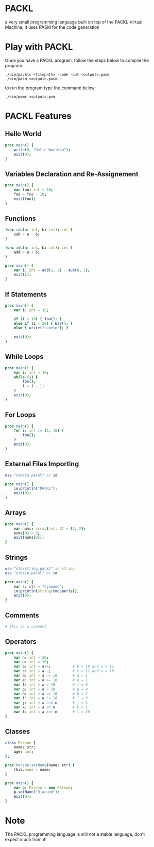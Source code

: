 # PACKL 
a very small programming language built on top of the PACKL Virtual Machine, it uses PASM for the code generation


# Play with PACKL
Once you have a PACKL program, follow the steps below to compile the program

```console 
./bin/packlc <filepath> -code -out <output>.pasm
./bin/pasm <output>.pasm
```

to run the program type the command below

```console 
./bin/pvmr <output>.pvm
```


# PACKL Features
## Hello World 

```nim
proc main() {
    write(0, "Hello World\n");
    exit(0);
}
```

## Variables Declaration and Re-Assignement 

```nim
proc main() {
    var foo: int = 10;
    foo = foo - 10;
    exit(foo);
}
```

## Functions
```nim
func sub(a: int, b: int): int {
    sub = a - b;
}

func add(a: int, b: int): int {
    add = a + b;
}

proc main() {
    var i: int = add(1, 2) - sub(8, 5);
    exit(i);
}
```

## If Statements 

```nim
proc main() {
    var i: int = 10;

    if (i < 10) { foo(); }
    else if (i < 20) { bar(); }
    else { write("none\n"); }
    
    exit(0);
}
```

## While Loops

```nim
proc main() {
    var i: int = 10;
    while (i) {
        foo();
        i = i - 1;
    }
    exit(0);
}
```


## For Loops
```nim
proc main() {
    for i: int in (1, 10) {
        foo();
    }
    exit(0);
}
```

## External Files Importing

```nim 
use "std/io.packl" as io

proc main() {
    io:println("PACKL");
    exit(0);
}
```

## Arrays

```nim
proc main() {
    var nums: array(int, 2) = {1, 2};
    nums[0] = 0;
    exit(nums[0]);
}
```

## Strings 

```nim
use "std/string.packl" as string
use "std/io.packl" as io

proc main() {
    var s: str = "djaoued";
    io:println(string:toupper(s));
    exit(0);
}
```

## Comments 

```nim
# this is a comment
```

## Operators

```nim 
proc main() {
    var n: int = 20;
    var a: int = 10;
    var b: int = a++;          # b = 10 and a = 11
    var c: int = a--;          # c = 11 and a = 10
    var d: int = a <= 10       # d = 1
    var e: int = a >= 10       # e = 1
    var f: int = a < 10        # f = 0
    var g: int = a > 10        # g = 0
    var h: int = a == 10       # h = 1
    var i: int = a != 10       # i = 0
    var j: int = a and n       # j = 1
    var k: int = a or n        # k = 1
    var l: int = a xor n       # l = 30
}
```

## Classes
```nim 
class Person {
    name: str;
    age: int;
};

proc Person.setName(name: str) {
    this.name = name;
}

proc main() {
    var p: Person = new Person;
    p.setName("Djaoued");
    exit(0);
}
```


# Note
The PACKL programming language is still not a stable language, don't expect much from it!